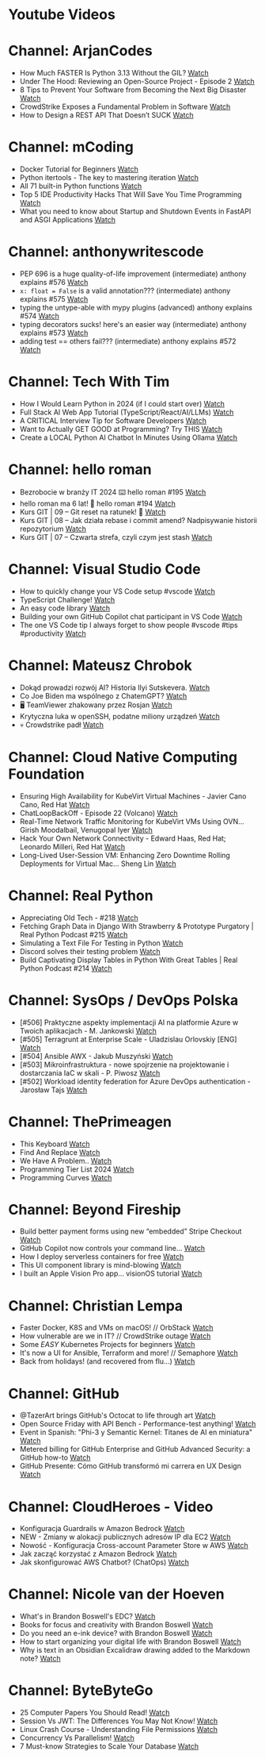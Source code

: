 
Youtube Videos
==============

# Channel: ArjanCodes
  
 - How Much FASTER Is Python 3.13 Without the GIL?  [Watch](https://youtu.be/zWPe_CUR4yU)  
 - Under The Hood: Reviewing an Open-Source Project - Episode 2  [Watch](https://youtu.be/aOly5eEDXug)  
 - 8 Tips to Prevent Your Software from Becoming the Next Big Disaster  [Watch](https://youtu.be/IzU_5fT4m_M)  
 - CrowdStrike Exposes a Fundamental Problem in Software  [Watch](https://youtu.be/UdJr2p5RrF0)  
 - How to Design a REST API That Doesn’t SUCK  [Watch](https://youtu.be/SjUQLryotAk)
# Channel: mCoding
  
 - Docker Tutorial for Beginners  [Watch](https://youtu.be/b0HMimUb4f0)  
 - Python itertools - The key to mastering iteration  [Watch](https://youtu.be/1p7xa_BHYDs)  
 - All 71 built-in Python functions  [Watch](https://youtu.be/7Qu_KXc7xSI)  
 - Top 5 IDE Productivity Hacks That Will Save You Time Programming  [Watch](https://youtu.be/HBC7i1AbsyA)  
 - What you need to know about Startup and Shutdown Events in FastAPI and ASGI Applications  [Watch](https://youtu.be/_CzaciNrHRE)
# Channel: anthonywritescode
  
 - PEP 696 is a huge quality-of-life improvement (intermediate) anthony explains #576  [Watch](https://youtu.be/NC3Bv104SQM)  
 - `x: float = False` is a valid annotation??? (intermediate) anthony explains #575  [Watch](https://youtu.be/RYD87EL1Zbs)  
 - typing the untype-able with mypy plugins (advanced) anthony explains #574  [Watch](https://youtu.be/tH3Nul6jDQM)  
 - typing decorators sucks! here's an easier way (intermediate) anthony explains #573  [Watch](https://youtu.be/_QXlbwRmqgI)  
 - adding test == others fail??? (intermediate) anthony explains #572  [Watch](https://youtu.be/BoZDpQnA-Xw)
# Channel: Tech With Tim
  
 - How I Would Learn Python in 2024 (if I could start over)  [Watch](https://youtu.be/DMw8jH0R6Fg)  
 - Full Stack AI Web App Tutorial (TypeScript/React/AI/LLMs)  [Watch](https://youtu.be/kel893RIvHA)  
 - A CRITICAL Interview Tip for Software Developers  [Watch](https://youtu.be/t40mAeJCi3w)  
 - Want to Actually GET GOOD at Programming? Try THIS  [Watch](https://youtu.be/Dj_FR_5NP1c)  
 - Create a LOCAL Python AI Chatbot In Minutes Using Ollama  [Watch](https://youtu.be/d0o89z134CQ)
# Channel: hello roman
  
 - Bezrobocie w branży IT 2024 ⌨️ hello roman #195  [Watch](https://youtu.be/3A0h9uNj0Z4)  
 - hello roman ma 6 lat!  🎉  hello roman #194  [Watch](https://youtu.be/2VcweF4sVRE)  
 - Kurs GIT | 09 – Git reset na ratunek! 🛟  [Watch](https://youtu.be/vri36csppEY)  
 - Kurs GIT | 08 – Jak działa rebase i commit amend? Nadpisywanie historii repozytorium  [Watch](https://youtu.be/4GKI4Gz97TE)  
 - Kurs GIT | 07 – Czwarta strefa, czyli czym jest stash  [Watch](https://youtu.be/T9n2tF60cY0)
# Channel: Visual Studio Code
  
 - How to quickly change your VS Code setup #vscode  [Watch](https://youtu.be/6Zk-s9sm6GI)  
 - TypeScript Challenge!  [Watch](https://youtu.be/a2A2EDEzsHg)  
 - An easy code library  [Watch](https://youtu.be/NnVQYdi31ts)  
 - Building your own GitHub Copilot chat participant in VS Code  [Watch](https://youtu.be/OdW2r3raAHI)  
 - The one VS Code tip I always forget to show people #vscode #tips #productivity  [Watch](https://youtu.be/-RykHPQZo7Y)
# Channel: Mateusz Chrobok
  
 - Dokąd prowadzi rozwój AI? Historia Ilyi Sutskevera.  [Watch](https://youtu.be/ZP8nA_D_y8E)  
 - Co Joe Biden ma wspólnego z ChatemGPT?  [Watch](https://youtu.be/ZYtKtDDUOe4)  
 - 🖥 TeamViewer zhakowany przez Rosjan  [Watch](https://youtu.be/Y4uT3sFNDh4)  
 - Krytyczna luka w openSSH, podatne miliony urządzeń  [Watch](https://youtu.be/kQrihQNCkJA)  
 - 💀 Crowdstrike padł  [Watch](https://youtu.be/XzQ_l4abeOY)
# Channel: Cloud Native Computing Foundation
  
 - Ensuring High Availability for KubeVirt Virtual Machines - Javier Cano Cano, Red Hat  [Watch](https://youtu.be/AcuT4pV1AJM)  
 - ChatLoopBackOff - Episode 22 (Volcano)  [Watch](https://youtu.be/Od1WcdPUg1o)  
 - Real-Time Network Traffic Monitoring for KubeVirt VMs Using OVN... Girish Moodalbail, Venugopal Iyer  [Watch](https://youtu.be/ylJawjJLgPQ)  
 - Hack Your Own Network Connectivity - Edward Haas, Red Hat; Leonardo Milleri, Red Hat  [Watch](https://youtu.be/tc04pSXz-r8)  
 - Long-Lived User-Session VM: Enhancing Zero Downtime Rolling Deployments for Virtual Mac... Sheng Lin  [Watch](https://youtu.be/9_O3xPvODXs)
# Channel: Real Python
  
 - Appreciating Old Tech - #218  [Watch](https://youtu.be/YWvtX7MfAyU)  
 - Fetching Graph Data in Django With Strawberry & Prototype Purgatory | Real Python Podcast #215  [Watch](https://youtu.be/4KzXW38G5kM)  
 - Simulating a Text File For Testing in Python  [Watch](https://youtu.be/k0PFJWx7WIs)  
 - Discord solves their testing problem  [Watch](https://youtu.be/cihBnHyuSmU)  
 - Build Captivating Display Tables in Python With Great Tables | Real Python Podcast #214  [Watch](https://youtu.be/B38EGlWJyfY)
# Channel: SysOps / DevOps Polska
  
 - [#506] Praktyczne aspekty implementacji AI na platformie Azure w Twoich aplikacjach - M. Jankowski  [Watch](https://youtu.be/3Wv369OZYV0)  
 - [#505] Terragrunt at Enterprise Scale - Uladzislau Orlovskiy [ENG]  [Watch](https://youtu.be/70IiRrYKhGk)  
 - [#504] Ansible AWX - Jakub Muszyński  [Watch](https://youtu.be/izbHDFlCPJE)  
 - [#503] Mikroinfrastruktura - nowe spojrzenie na projektowanie i dostarczania IaC w skali - P. Piwosz  [Watch](https://youtu.be/U1c8Fd7tGds)  
 - [#502] Workload identity federation for Azure DevOps authentication - Jarosław Tajs  [Watch](https://youtu.be/1Pc8ptNJhF4)
# Channel: ThePrimeagen
  
 - This Keyboard  [Watch](https://youtu.be/dhuX9t2j5Hc)  
 - Find And Replace  [Watch](https://youtu.be/v2a6Nv7RSd0)  
 - We Have A Problem..  [Watch](https://youtu.be/1-0r90bm6CE)  
 - Programming Tier List 2024  [Watch](https://youtu.be/c3yRbrYIUeo)  
 - Programming Curves  [Watch](https://youtu.be/_ebVsYQou8A)
# Channel: Beyond Fireship
  
 - Build better payment forms using new “embedded” Stripe Checkout  [Watch](https://youtu.be/7WFXl4-aCxs)  
 - GitHub Copilot now controls your command line...  [Watch](https://youtu.be/P8MfgV9us4o)  
 - How I deploy serverless containers for free  [Watch](https://youtu.be/cw34KMPSt4k)  
 - This UI component library is mind-blowing  [Watch](https://youtu.be/RPa3_AD1_Vs)  
 - I built an Apple Vision Pro app... visionOS tutorial  [Watch](https://youtu.be/_xfZIr5sDLw)
# Channel: Christian Lempa
  
 - Faster Docker, K8S and VMs on macOS! // OrbStack  [Watch](https://youtu.be/aJe7CvQ-aM8)  
 - How vulnerable are we in IT? // CrowdStrike outage  [Watch](https://youtu.be/uRW9HRYSyCU)  
 - Some *EASY* Kubernetes Projects for beginners  [Watch](https://youtu.be/6jIIa41R7eM)  
 - It's now a UI for Ansible, Terraform and more! // Semaphore  [Watch](https://youtu.be/tc3tqMIN89U)  
 - Back from holidays! (and recovered from flu…)  [Watch](https://youtu.be/p7f96bsSiy0)
# Channel: GitHub
  
 - @TazerArt brings GitHub's Octocat to life through art  [Watch](https://youtu.be/pTQBAfzLnEo)  
 - Open Source Friday with API Bench - Performance-test anything!  [Watch](https://youtu.be/9Dp-BFAwulQ)  
 - Event in Spanish: "Phi-3 y Semantic Kernel: Titanes de AI en miniatura"  [Watch](https://youtu.be/gYsFNNRnJ5k)  
 - Metered billing for GitHub Enterprise and GitHub Advanced Security: a GitHub how-to  [Watch](https://youtu.be/vGiWILDbK34)  
 - GitHub Presente: Cómo GitHub transformó mi carrera en UX Design  [Watch](https://youtu.be/zOqT9eUt8ms)
# Channel: CloudHeroes - Video
  
 - Konfiguracja Guardrails w Amazon Bedrock  [Watch](https://youtu.be/mVQrBKucLGM)  
 - NEW - Zmiany w alokacji publicznych adresów IP dla EC2  [Watch](https://youtu.be/ltZzJRP3Wxg)  
 - Nowość - Konfiguracja Cross-account Parameter Store w AWS  [Watch](https://youtu.be/6kvGgv9vIgQ)  
 - Jak zacząć korzystać z Amazon Bedrock  [Watch](https://youtu.be/DZa3mpKslD8)  
 - Jak skonfigurować AWS Chatbot? (ChatOps)  [Watch](https://youtu.be/BLKKqcabdHc)
# Channel: Nicole van der Hoeven
  
 - What's in Brandon Boswell's EDC?  [Watch](https://youtu.be/Noswl0jCA4k)  
 - Books for focus and creativity with Brandon Boswell  [Watch](https://youtu.be/Ugc4U8Rx7RM)  
 - Do you need an e-ink device? with Brandon Boswell  [Watch](https://youtu.be/uUKPV6mWMFM)  
 - How to start organizing your digital life with Brandon Boswell  [Watch](https://youtu.be/Ykhyw3T3ICU)  
 - Why is text in an Obsidian Excalidraw drawing added to the Markdown note?  [Watch](https://youtu.be/HG5IuDIWHgY)
# Channel: ByteByteGo
  
 - 25 Computer Papers You Should Read!  [Watch](https://youtu.be/_kynGl5hr9U)  
 - Session Vs JWT: The Differences You May Not Know!  [Watch](https://youtu.be/fyTxwIa-1U0)  
 - Linux Crash Course - Understanding File Permissions  [Watch](https://youtu.be/4N4Q576i3zA)  
 - Concurrency Vs Parallelism!  [Watch](https://youtu.be/RlM9AfWf1WU)  
 - 7 Must-know Strategies to Scale Your Database  [Watch](https://youtu.be/_1IKwnbscQU)